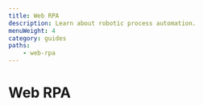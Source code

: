 ```yaml
---
title: Web RPA
description: Learn about robotic process automation.
menuWeight: 4
category: guides
paths:
    - web-rpa
---
```


# [](./web-rpa) Web RPA 
